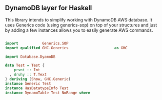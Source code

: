 ## DynamoDB layer for Haskell

This library intends to simplify working with DynamoDB AWS database.
It uses Generics code (using generics-sop) on top of your structures
and just by adding a few instances allows you to easily generate AWS
commands.

````haskell

import           Generics.SOP
import qualified GHC.Generics                     as GHC

import Database.DyamoDB

data Test = Test {
    prvni :: Int
  , druhy :: T.Text
} deriving (Show, GHC.Generic)
instance Generic Test
instance HasDatatypeInfo Test
instance DynamoTable Test NoRange where

````

